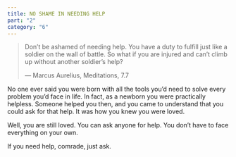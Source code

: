 ```yaml
---
title: NO SHAME IN NEEDING HELP
part: "2"
category: "6"
---
```


> Don’t be ashamed of needing help. You have a duty to fulfill just like a soldier on the wall of battle. So what if you are injured and can’t climb up without another soldier’s help?
>
> — Marcus Aurelius, Meditations, 7.7

No one ever said you were born with all the tools you’d need to solve every problem you’d face in life. In fact, as a newborn you were practically helpless. Someone helped you then, and you came to understand that you could ask for that help. It was how you knew you were loved.

Well, you are still loved. You can ask anyone for help. You don’t have to face everything on your own.

If you need help, comrade, just ask.

